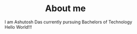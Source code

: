 <h1>&nbsp;&nbsp;&nbsp;&nbsp;&nbsp;&nbsp;&nbsp;&nbsp;&nbsp;&nbsp;&nbsp;&nbsp;&nbsp;&nbsp;&nbsp;&nbsp;&nbsp;&nbsp;&nbsp; About me</i></h1>
I am Ashutosh Das currently pursuing Bachelors of Technology<br>
Hello World!!!
